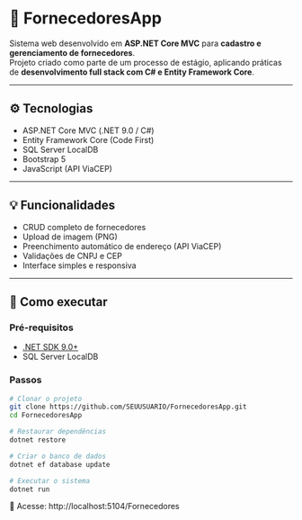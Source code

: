 # 🏢 FornecedoresApp

Sistema web desenvolvido em **ASP.NET Core MVC** para **cadastro e gerenciamento de fornecedores**.  
Projeto criado como parte de um processo de estágio, aplicando práticas de **desenvolvimento full stack com C# e Entity Framework Core**.

---

## ⚙️ Tecnologias

- ASP.NET Core MVC (.NET 9.0 / C#)
- Entity Framework Core (Code First)
- SQL Server LocalDB
- Bootstrap 5
- JavaScript (API ViaCEP)

---

## 💡 Funcionalidades

- CRUD completo de fornecedores
- Upload de imagem (PNG)
- Preenchimento automático de endereço (API ViaCEP)
- Validações de CNPJ e CEP
- Interface simples e responsiva

---

## 🚀 Como executar

### Pré-requisitos

- [.NET SDK 9.0+](https://dotnet.microsoft.com/download)
- SQL Server LocalDB

### Passos

```bash
# Clonar o projeto
git clone https://github.com/SEUUSUARIO/FornecedoresApp.git
cd FornecedoresApp

# Restaurar dependências
dotnet restore

# Criar o banco de dados
dotnet ef database update

# Executar o sistema
dotnet run
```

🔗 Acesse: http://localhost:5104/Fornecedores
